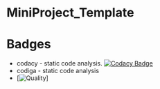 # MiniProject_Template





# Badges
* codacy - static code analysis.
[![Codacy Badge](https://app.codacy.com/project/badge/Grade/e6124a55d0fa4a5996844241ef2d57b9)](https://www.codacy.com/gh/Varsha-5/MiniProject_Template/dashboard?utm_source=github.com&amp;utm_medium=referral&amp;utm_content=Varsha-5/MiniProject_Template&amp;utm_campaign=Badge_Grade)
* codiga - static code analysis
* [![Quality](https://api.codiga.io/project/32096/score/svg)]
